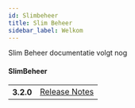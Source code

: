 ```yaml
---
id: Slimbeheer
title: Slim Beheer
sidebar_label: Welkom
---
```


Slim Beheer documentatie volgt nog

#### SlimBeheer
<table class="versions">
    <tbody>
        <tr>
            <th>3.2.0</th>
            <td>
                <a href="#">Release Notes</a>
            </td>
        </tr>
    </tbody>
</table>